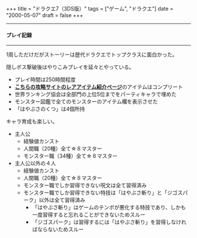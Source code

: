 +++
title = "ドラクエ7（3DS版）"
tags = ["ゲーム", "ドラクエ"]
date = "2000-05-07"
draft = false
+++

***
#### プレイ記録
***

1周しただけだがストーリーは歴代ドラクエでトップクラスに面白かった。

隠しボス撃破後はやりこみプレイを延々とやっている。

* プレイ時間は250時間程度
* [**こちらの攻略サイトのレアアイテム紹介ページ**](https://cour89.com/dq7/tips/items.php)のアイテムはコンプリート
* 世界ランキング協会は全部門の上位5位までをパーティキャラで埋めた
* モンスター図鑑で全てのモンスターのアイテム欄を表示させた
* 「はやぶさのくつ」は4個所持

キャラ育成も楽しい。

* 主人公
  * 経験値カンスト
  * 人間職（20種）全て☆８マスター
  * モンスター職（34種）全て☆８マスター
* 主人公以外の４人
  * 経験値カンスト
  * 人間職（20種）全て☆８マスター
  * モンスター職でしか習得できない呪文は全て習得済み
  * モンスター職でしか習得できない特技は「はやぶさ斬り」と「ジゴスパーク」以外は全て習得済み
    * 「はやぶさ斬り」はゲームのテンポが悪化する特技であり、しかも一度習得すると忘れることができないためスルー
    * 「ジゴスパーク」は習得するには「はやぶさ斬り」を習得しなければならないためスルー


















